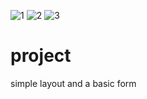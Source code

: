 ![1](https://user-images.githubusercontent.com/51042401/180216493-dc738830-7f8b-4806-9441-723f6c821bdd.PNG)
![2](https://user-images.githubusercontent.com/51042401/180216503-f28f08b0-076f-41c0-8036-9ba912f05af8.PNG)
![3](https://user-images.githubusercontent.com/51042401/180216510-5cb16942-3cd9-4c16-95f1-b23d199db53f.PNG)

# project
simple layout and a basic form
